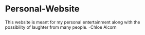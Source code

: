 # Personal-Website
This website is meant for my personal entertainment along with the possibility of laughter from many people.
-Chloe Alcorn
